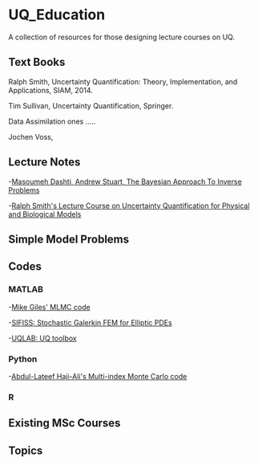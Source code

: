 # UQ_Education
A collection of resources for those designing lecture courses on UQ. 


## Text Books 

Ralph Smith, Uncertainty Quantification: Theory, Implementation, and Applications, SIAM, 2014.

Tim Sullivan, Uncertainty Quantification, Springer.

Data Assimilation ones .....
 
 Jochen Voss, 
 
 
 ## Lecture Notes 
 
 -[Masoumeh Dashti, Andrew Stuart, The Bayesian Approach To Inverse Problems](https://arxiv.org/abs/1302.6989)
 
 -[Ralph Smith's Lecture Course on Uncertainty Quantification for Physical and Biological Models](http://www4.ncsu.edu/~rsmith/MA540_S18/MA540_s18_lectures.html)

## Simple Model Problems


## Codes

### MATLAB 

-[Mike Giles' MLMC code](https://people.maths.ox.ac.uk/gilesm/mlmc/)

-[SIFISS: Stochastic Galerkin FEM for Elliptic PDEs](http://www.maths.manchester.ac.uk/~djs/ifiss/sifiss.html)

-[UQLAB: UQ toolbox](http://www.uqlab.com)

### Python
-[Abdul-Lateef Haji-Ali's Multi-index Monte Carlo code](https://github.com/haji-ali/mimclib)

### R 


## Existing MSc Courses 

## Topics 

